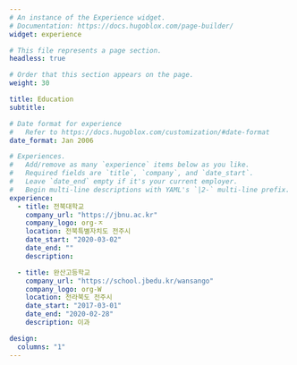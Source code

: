 ```yaml
---
# An instance of the Experience widget.
# Documentation: https://docs.hugoblox.com/page-builder/
widget: experience

# This file represents a page section.
headless: true

# Order that this section appears on the page.
weight: 30

title: Education
subtitle:

# Date format for experience
#   Refer to https://docs.hugoblox.com/customization/#date-format
date_format: Jan 2006

# Experiences.
#   Add/remove as many `experience` items below as you like.
#   Required fields are `title`, `company`, and `date_start`.
#   Leave `date_end` empty if it's your current employer.
#   Begin multi-line descriptions with YAML's `|2-` multi-line prefix.
experience:
  - title: 전북대학교
    company_url: "https://jbnu.ac.kr"
    company_logo: org-ㅈ
    location: 전북특별자치도 전주시
    date_start: "2020-03-02"
    date_end: ""
    description:

  - title: 완산고등학교
    company_url: "https://school.jbedu.kr/wansango"
    company_logo: org-W
    location: 전라북도 전주시
    date_start: "2017-03-01"
    date_end: "2020-02-28"
    description: 이과

design:
  columns: "1"
---
```

